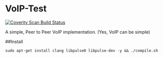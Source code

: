 VoIP-Test
=========

<a href="https://scan.coverity.com/projects/4741">
  <img alt="Coverity Scan Build Status"
       src="https://scan.coverity.com/projects/4741/badge.svg"/>
</a>

A simple, Peer to Peer VoIP implementation. (Yes, VoIP can be simple)

##Install

    sudo apt-get install clang libpulse0 libpulse-dev -y && ./compile.sh
